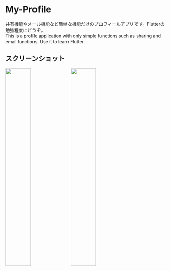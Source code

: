 # My-Profile
共有機能やメール機能など簡単な機能だけのプロフィールアプリです。Flutterの勉強程度にどうぞ。<br>This is a profile application with only simple functions such as sharing and email functions. Use it to learn Flutter.
## スクリーンショット
<img src="https://github.com/nomindes/My-Profile/assets/112252298/208996f6-6a57-4b73-bd1b-195c259f8286" width=40% /> <img src="https://github.com/nomindes/My-Profile/assets/112252298/d3f79a2f-daca-4d24-ac9a-e1757ca633aa" width=40% />

